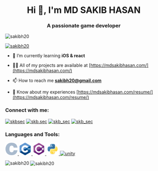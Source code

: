 <h1 align="center">Hi 👋, I'm MD SAKIB HASAN</h1>
<h3 align="center">A passionate game developer</h3>

<p align="left"> <img src="https://komarev.com/ghpvc/?username=sakibh20&label=Profile%20views&color=0e75b6&style=flat" alt="sakibh20" /> </p>

<p align="left"> <a href="https://github.com/ryo-ma/github-profile-trophy"><img src="https://github-profile-trophy.vercel.app/?username=sakibh20" alt="sakibh20" /></a> </p>

- 🌱 I’m currently learning **iOS & react**

- 👨‍💻 All of my projects are available at [https://mdsakibhasan.com/](https://mdsakibhasan.com/)

- 📫 How to reach me **sakibh20@gmail.com**

- 📄 Know about my experiences [https://mdsakibhasan.com/resume/](https://mdsakibhasan.com/resume/)

<h3 align="left">Connect with me:</h3>
<p align="left">
<a href="https://linkedin.com/in/skbsec" target="blank"><img align="center" src="https://raw.githubusercontent.com/rahuldkjain/github-profile-readme-generator/master/src/images/icons/Social/linked-in-alt.svg" alt="skbsec" height="30" width="40" /></a>
<a href="https://fb.com/skb.sec" target="blank"><img align="center" src="https://raw.githubusercontent.com/rahuldkjain/github-profile-readme-generator/master/src/images/icons/Social/facebook.svg" alt="skb.sec" height="30" width="40" /></a>
<a href="https://www.hackerrank.com/skb_sec" target="blank"><img align="center" src="https://raw.githubusercontent.com/rahuldkjain/github-profile-readme-generator/master/src/images/icons/Social/hackerrank.svg" alt="skb_sec" height="30" width="40" /></a>
<a href="https://www.leetcode.com/skb_sec" target="blank"><img align="center" src="https://raw.githubusercontent.com/rahuldkjain/github-profile-readme-generator/master/src/images/icons/Social/leet-code.svg" alt="skb_sec" height="30" width="40" /></a>
</p>

<h3 align="left">Languages and Tools:</h3>
<p align="left"> <a href="https://www.cprogramming.com/" target="_blank" rel="noreferrer"> <img src="https://raw.githubusercontent.com/devicons/devicon/master/icons/c/c-original.svg" alt="c" width="40" height="40"/> </a> <a href="https://www.w3schools.com/cpp/" target="_blank" rel="noreferrer"> <img src="https://raw.githubusercontent.com/devicons/devicon/master/icons/cplusplus/cplusplus-original.svg" alt="cplusplus" width="40" height="40"/> </a> <a href="https://www.w3schools.com/cs/" target="_blank" rel="noreferrer"> <img src="https://raw.githubusercontent.com/devicons/devicon/master/icons/csharp/csharp-original.svg" alt="csharp" width="40" height="40"/> </a> <a href="https://www.python.org" target="_blank" rel="noreferrer"> <img src="https://raw.githubusercontent.com/devicons/devicon/master/icons/python/python-original.svg" alt="python" width="40" height="40"/> </a> <a href="https://unity.com/" target="_blank" rel="noreferrer"> <img src="https://www.vectorlogo.zone/logos/unity3d/unity3d-icon.svg" alt="unity" width="40" height="40"/> </a> </p>

<p><img align="left" src="https://github-readme-stats.vercel.app/api/top-langs?username=sakibh20&show_icons=true&locale=en&layout=compact" alt="sakibh20" /></p>

<p>&nbsp;<img align="center" src="https://github-readme-stats.vercel.app/api?username=sakibh20&show_icons=true&locale=en" alt="sakibh20" /></p>
